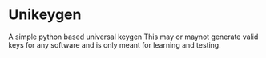 # Unikeygen
A simple python based universal keygen
This may or maynot generate valid keys for any software and is only meant for learning and testing.
